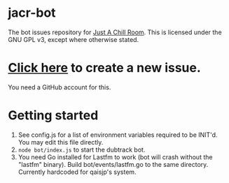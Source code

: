 # jacr-bot
The bot issues repository for [Just A Chill Room](http://just-a-chill-room.net). This is licensed under the GNU GPL v3, except where otherwise stated.

# [Click here](https://github.com/chillroom/jacr-bot/issues/new) to create a new issue.
You need a GitHub account for this.

# Getting started
1. See config.js for a list of environment variables required to be INIT'd. You may edit this file directly.
2. `node bot/index.js` to start the dubtrack bot.
3. You need Go installed for Lastfm to work (bot will crash without the "lastfm" binary). Build bot/events/lastfm.go to the same directory. Currently hardcoded for qaisjp's system.

